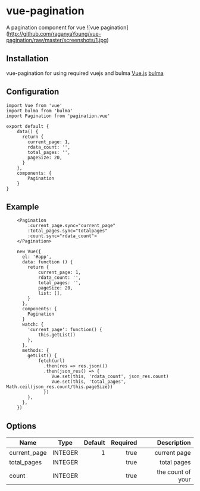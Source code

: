 # vue-pagination
A pagination component for vue
![vue pagination] (http://github.com/raganyaYoung/vue-pagination/raw/master/screenshots/1.jpg) 

## Installation
vue-pagination for using required vuejs and bulma 
[Vue.js](http://vuejs.org)
[bulma](http://bulma.io)

## Configuration
```
import Vue from 'vue'
import bulma from 'bulma'
import Pagination from 'pagination.vue'

export default {
    data() {
      return {
        current_page: 1,
        rdata_count: '',
        total_pages: '',
        pageSize: 20,
      }
    },
    components: {
        Pagination
    }
}
```

## Example
```
    <Pagination 
        :current_page.sync="current_page" 
        :total_pages.sync="totalpages" 
        :count.sync="rdata_count">
    </Pagination>
```
```
    new Vue({
      el: '#app',
      data: function () {
        return {
            current_page: 1,
            rdata_count: '',
            total_pages: '',
            pageSize: 20,
            list: [],
        }
      },
      components: {
        Pagination
      }
      watch: {
        'current_page': function() {
            this.getList()
        },
      },
      methods: {
        getList() {
            fetch(url)
              .then(res => res.json())
              .then(json_res() => {
                 Vue.set(this, 'rdata_count', json_res.count)
                 Vue.set(this, 'total_pages', Math.ceil(json_res.count/this.pageSize))
              })
        },
      },
    })
```

## Options
| Name          | Type     | Default | Required | Description     |
| ------------- |:--------:| -------:| --------:| ---------------:|
| current_page  | INTEGER  | 1       | true     | current page    |
| total_pages   | INTEGER  |         | true     | total pages     |
| count         | INTEGER  |         | true     | the count of your  |






